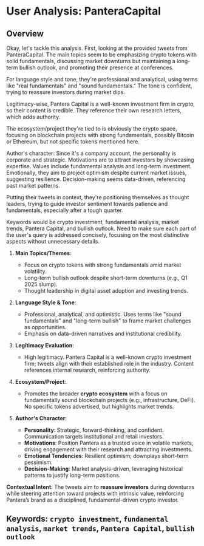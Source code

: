 # User Analysis: PanteraCapital

## Overview

<think>
Okay, let's tackle this analysis. First, looking at the provided tweets from PanteraCapital. The main topics seem to be emphasizing crypto tokens with solid fundamentals, discussing market downturns but maintaining a long-term bullish outlook, and promoting their presence at conferences.

For language style and tone, they're professional and analytical, using terms like "real fundamentals" and "sound fundamentals." The tone is confident, trying to reassure investors during market dips. 

Legitimacy-wise, Pantera Capital is a well-known investment firm in crypto, so their content is credible. They reference their own research letters, which adds authority.

The ecosystem/project they're tied to is obviously the crypto space, focusing on blockchain projects with strong fundamentals, possibly Bitcoin or Ethereum, but not specific tokens mentioned here.

Author's character: Since it's a company account, the personality is corporate and strategic. Motivations are to attract investors by showcasing expertise. Values include fundamental analysis and long-term investment. Emotionally, they aim to project optimism despite current market issues, suggesting resilience. Decision-making seems data-driven, referencing past market patterns.

Putting their tweets in context, they're positioning themselves as thought leaders, trying to guide investor sentiment towards patience and fundamentals, especially after a tough quarter. 

Keywords would be crypto investment, fundamental analysis, market trends, Pantera Capital, and bullish outlook. Need to make sure each part of the user's query is addressed concisely, focusing on the most distinctive aspects without unnecessary details.
</think>

1. **Main Topics/Themes**:  
   - Focus on crypto tokens with strong fundamentals amid market volatility.  
   - Long-term bullish outlook despite short-term downturns (e.g., Q1 2025 slump).  
   - Thought leadership in digital asset adoption and investing trends.  

2. **Language Style & Tone**:  
   - Professional, analytical, and optimistic. Uses terms like "sound fundamentals" and "long-term bullish" to frame market challenges as opportunities.  
   - Emphasis on data-driven narratives and institutional credibility.  

3. **Legitimacy Evaluation**:  
   - High legitimacy. Pantera Capital is a well-known crypto investment firm; tweets align with their established role in the industry. Content references internal research, reinforcing authority.  

4. **Ecosystem/Project**:  
   - Promotes the broader **crypto ecosystem** with a focus on fundamentally sound blockchain projects (e.g., infrastructure, DeFi). No specific tokens advertised, but highlights market trends.  

5. **Author's Character**:  
   - **Personality**: Strategic, forward-thinking, and confident. Communication targets institutional and retail investors.  
   - **Motivations**: Position Pantera as a trusted voice in volatile markets, driving engagement with their research and attracting investments.  
   - **Emotional Tendencies**: Resilient optimism; downplays short-term pessimism.  
   - **Decision-Making**: Market analysis-driven, leveraging historical patterns to justify long-term positions.  

**Contextual Intent**: The tweets aim to **reassure investors** during downturns while steering attention toward projects with intrinsic value, reinforcing Pantera’s brand as a disciplined, fundamental-driven crypto investor.  

**Keywords**: `crypto investment`, `fundamental analysis`, `market trends`, `Pantera Capital`, `bullish outlook`
---
